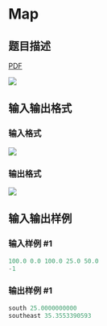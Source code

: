 # Map

## 题目描述

[problemUrl]: https://uva.onlinejudge.org/index.php?option=com_onlinejudge&Itemid=8&category=19&page=show_problem&problem=1654

[PDF](https://uva.onlinejudge.org/external/107/p10713.pdf)

![](https://cdn.luogu.com.cn/upload/vjudge_pic/UVA10713/2956f9cfc0b2c1af6174cd71171467caf73612e4.png)

## 输入输出格式

### 输入格式

![](https://cdn.luogu.com.cn/upload/vjudge_pic/UVA10713/0c6a471643569cde6180b309c1929e8dc520930d.png)

### 输出格式

![](https://cdn.luogu.com.cn/upload/vjudge_pic/UVA10713/099cae04b7097e8e3c9021f5c31c93765e922250.png)

## 输入输出样例

### 输入样例 #1

```cpp
100.0 0.0 100.0 25.0 50.0
-1
```


### 输出样例 #1

```cpp
south 25.0000000000
southeast 35.3553390593
```


